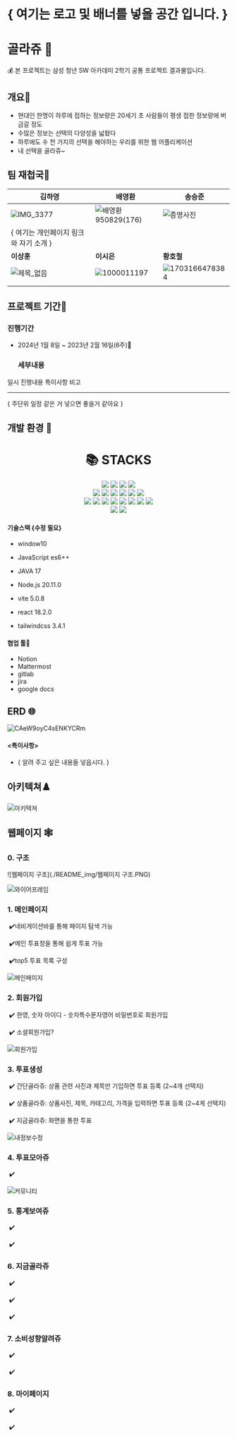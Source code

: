 # { 여기는 로고 및 배너를 넣을 공간 입니다. }






# 골라쥬 🏦

💰 본 프로젝트는 삼성 청년 SW 아카데미 2학기 공통 프로젝트 결과물입니다.





## 개요🌱

- 현대인 한명이 하루에 접하는 정보량은 20세기 초 사람들이 평생 접한 정보량에 버금갈 정도
- 수많은 정보는 선택의 다양성을 넓혔다
- 하루에도 수 천 가지의 선택을 해야하는 우리를 위한 웹 어플리케이션
- 내 선택을 골라쥬~





## 팀 재첩국🍵

| 김하영                                  | 배영환                                        | 송승준                                |
| --------------------------------------- | --------------------------------------------- | ------------------------------------- |
| ![IMG_3377](./README_img/IMG_3377.jpg)             | ![배영환950829(176)](./README_img/배영환950829(176).jpg) | ![증명사진](./README_img/증명사진.jpg)           |
| { 여기는 개인페이지 링크 와 자기 소개 } |                                               |                                       |
| **이상훈**                              | **이시은**                                    | **황호철**                            |
| ![제목_없음](./README_img/제목_없음.jpg)           | ![1000011197](./README_img/1000011197.jpg)               | ![1703166478384](./README_img/1703166478384.jpg) |
|                                         |                                               |                                       |



## 프로젝트 기간💞️

### 진행기간

- 2024년 1월 8일 ~ 2023년 2월 16일(6주)👋

  


  ### 세부내용

 일시       진행내용                                                      특이사항                                                      비고                                                         
--------  ------------------------------------------------------------  -----------------------------------------------------------  -----------------------------------------------------------

{ 주단위 일정 같은 거 넣으면 좋을거 같아요 }





## 개발 환경 👀

<div align=center>
    <h1>📚 STACKS</h1>
</div>  
<div align=center>    
    <img src="https://img.shields.io/badge/java-007396?style=for-the-badge&logo=java&logoColor=white">
    <img src="https://img.shields.io/badge/jquery-0769AD?style=for-the-badge&logo=jquery&logoColor=white">
    <img src="https://img.shields.io/badge/spring-6DB33F?style=for-the-badge&logo=spring&logoColor=white">    
    <img src="https://img.shields.io/badge/express-000000?style=for-the-badge&logo=express&logoColor=white">   
    <br>      
    <img src="https://img.shields.io/badge/html5-E34F26?style=for-the-badge&logo=html5&logoColor=white">    
    <img src="https://img.shields.io/badge/css-1572B6?style=for-the-badge&logo=css3&logoColor=white">    
    <img src="https://img.shields.io/badge/javascript-F7DF1E?style=for-the-badge&logo=javascript&logoColor=black">    
    <img src="https://img.shields.io/badge/react-61DAFB?style=for-the-badge&logo=react&logoColor=black">
    <img src="https://img.shields.io/badge/node.js-339933?style=for-the-badge&logo=Node.js&logoColor=white">
    <img src="https://img.shields.io/badge/Vite-646CFF?style=for-the-badge&logo=Vite&logoColor=white">  
    <br>      
    <img src="https://img.shields.io/badge/mysql-4479A1?style=for-the-badge&logo=mysql&logoColor=white">    
    <img src="https://img.shields.io/badge/mariaDB-003545?style=for-the-badge&logo=mariaDB&logoColor=white">    
    <img src="https://img.shields.io/badge/mongoDB-47A248?style=for-the-badge&logo=MongoDB&logoColor=white">   
    <img src="https://img.shields.io/badge/firebase-FFCA28?style=for-the-badge&logo=firebase&logoColor=white">   
    <img src="https://img.shields.io/badge/linux-FCC624?style=for-the-badge&logo=linux&logoColor=black">    
    <img src="https://img.shields.io/badge/amazonaws-232F3E?style=for-the-badge&logo=amazonaws&logoColor=white">    
    <img src="https://img.shields.io/badge/apache tomcat-F8DC75?style=for-the-badge&logo=apachetomcat&logoColor=white">
    <img src="https://img.shields.io/badge/socket.io-010101?style=for-the-badge&logo=socket.io&logoColor=white">
    <br>      
    <img src="https://img.shields.io/badge/github-181717?style=for-the-badge&logo=github&logoColor=white">   
    <img src="https://img.shields.io/badge/gitlab-FC6D26?style=for-the-badge&logo=gitlab&logoColor=white">
    <br> 
</div>

#### 기술스택 {수정 필요}

- window10

- JavaScript es6++

- JAVA 17

- Node.js 20.11.0

- vite 5.0.8

- react 18.2.0

- tailwindcss 3.4.1

  

#### 협업 툴👊

- Notion
- Mattermost
- gitlab
- jira
- google docs



## ERD 🌐

![CAeW9oyC4sENKYCRm](./README_img/CAeW9oyC4sENKYCRm.png)

#### <특이사항>

- { 알려 주고 싶은 내용들 넣읍시다. }



## 아키텍쳐♟️

![아키텍쳐](./README_img/doc구조아키텍쳐_찐찐막.png)



## 웹페이지 🕸️

### 0. 구조

![웹페이지 구조](./README_img/웹페이지 구조.PNG)

![와이어프레임](./README_img/와이어프레임.PNG)



### 1. 메인페이지

​	✔️네비게이션바를 통해 페이지 탐색 가능

​	✔️메인 투표창을 통해 쉽게 투표 가능

​	✔️top5 투표 목록 구성

![메인페이지](.doc구조웹페이지캡쳐new메인페이지.gif)



### 2. 회원가입

​	✔️ 한영, 숫자 아이디 - 숫자특수문자영어 비밀번호로 회원가입

​	✔️ 소셜회원가입?

![회원가입](.doc구조웹페이지캡쳐new회원가입.gif)



### 3. 투표생성

​	✔️ 간단골라쥬: 상품 관련 사진과 제목만 기입하면 투표 등록 (2~4개 선택지)

​	✔️ 상품골라쥬: 상품사진, 제목, 카테고리, 가격을 입력하면 투표 등록 (2~4게 선택지)

​	✔️ 지금골라쥬: 화면을 통한 투표

![내정보수정](.doc구조웹페이지캡쳐new내정보수정.gif)



### 4. 투표모아쥬

​	✔️ 

![커뮤니티](.doc구조웹페이지캡쳐new커뮤니티.gif)	



### 5. 통계보여쥬

​	✔️ 

​	✔️ 





### 6. 지금골라쥬

​	✔️ 

​	✔️ 

​	✔️ 





### 7. 소비성향알려쥬

​	✔️ 

​	✔️ 





### 8. 마이페이지

​	✔️ 

​	✔️ 

